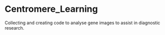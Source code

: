 # Centromere_Learning
Collecting and creating code to analyse gene images to assist in diagnostic research.   
